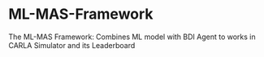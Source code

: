 # ML-MAS-Framework
 The ML-MAS Framework: Combines ML model with BDI Agent to works in CARLA Simulator and its Leaderboard


